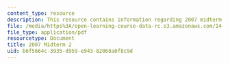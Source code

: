 ```yaml
---
content_type: resource
description: This resource contains information regarding 2007 midterm 2.
file: /media/https%3A/open-learning-course-data-rc.s3.amazonaws.com/14-12-economic-applications-of-game-theory-fall-2012/b6f5664c3935d959e94382068a0f8c9d_MIT14_12F12_midt2_2007.pdf
file_type: application/pdf
resourcetype: Document
title: 2007 Midterm 2
uid: b6f5664c-3935-d959-e943-82068a0f8c9d
---
```

